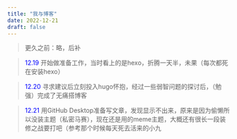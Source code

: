 ```yaml
---
title: "我与博客"
date: 2022-12-21
draft: false
---
```


>更久之前：略，后补

><font style="color:blue">12.19 </font>开始做准备工作，当时看上的是hexo，折腾一天半，未果（每次都死在安装hexo）<br>

><font style="color:blue">12.20 </font>寻求建议后立刻投入hugo怀抱，经过一些弱智问题的探讨后，（勉强）完成了无痛搭博客<br>

><font style="color:blue">12.21 </font>用GitHub Desktop准备写文章，发现显示不出来，原来是因为偷懒所以没装主题（私密马赛），现在还是用的meme主题，大概还有很长一段装修之战要打吧（参考那个时候每天死去活来的小九